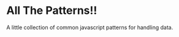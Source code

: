 All The Patterns!!
===================

A little collection of common javascript patterns for handling data.
